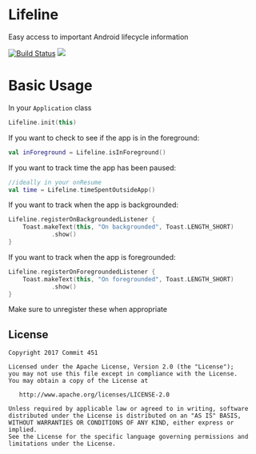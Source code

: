 # Lifeline
Easy access to important Android lifecycle information

[![Build Status](https://travis-ci.org/Commit451/Lifeline.svg?branch=master)](https://travis-ci.org/Commit451/Lifeline)
[![](https://jitpack.io/v/Commit451/Lifeline.svg)](https://jitpack.io/#Commit451/Lifeline)

# Basic Usage
In your `Application` class
```kotlin
Lifeline.init(this)
```
If you want to check to see if the app is in the foreground:
```kotlin
val inForeground = Lifeline.isInForeground()
```
If you want to track time the app has been paused:
```kotlin
//ideally in your onResume
val time = Lifeline.timeSpentOutsideApp()
```
If you want to track when the app is backgrounded:
```kotlin
Lifeline.registerOnBackgroundedListener {
    Toast.makeText(this, "On backgrounded", Toast.LENGTH_SHORT)
            .show()
}
```
If you want to track when the app is foregrounded:
```kotlin
Lifeline.registerOnForegroundedListener {
    Toast.makeText(this, "On foregrounded", Toast.LENGTH_SHORT)
            .show()
}
```
Make sure to unregister these when appropriate

License
--------

    Copyright 2017 Commit 451

    Licensed under the Apache License, Version 2.0 (the "License");
    you may not use this file except in compliance with the License.
    You may obtain a copy of the License at

       http://www.apache.org/licenses/LICENSE-2.0

    Unless required by applicable law or agreed to in writing, software
    distributed under the License is distributed on an "AS IS" BASIS,
    WITHOUT WARRANTIES OR CONDITIONS OF ANY KIND, either express or implied.
    See the License for the specific language governing permissions and
    limitations under the License.
